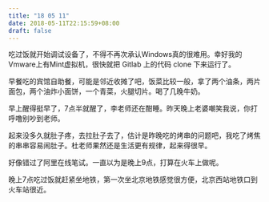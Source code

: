 ```yaml
---
title: "18 05 11"
date: 2018-05-11T22:15:59+08:00
draft: false
---
```


吃过饭就开始调试设备了，不得不再次承认Windows真的很难用。幸好我的Vmware上有Mint虚拟机，很快就把 Gitlab 上的代码 clone 下来运行了。

早餐吃的宾馆自助餐，可能是邻近收摊了吧，饭菜比较一般，拿了两个油条，两片面包，两个油炸小面饼，一个青菜，火腿切片。喝了几晚牛奶。

早上醒得挺早了，7点半就醒了，李老师还在酣睡。昨天晚上老婆嘲笑我说，你打呼噜别吵到老师。

起来没多久就肚子疼，去拉肚子去了，估计是昨晚吃的烤串的问题吧，我吃了烤焦的串串容易闹肚子。杜老师果然还是生活更有规律，起来得很早。

好像错过了阿里在线笔试。一直以为是晚上9点，打算在火车上做呢。

晚上7点吃过饭就赶紧坐地铁，第一次坐北京地铁感觉很方便，北京西站地铁口到火车站很近。
